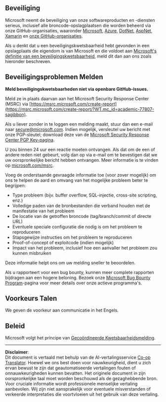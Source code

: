 <!--
CO_OP_TRANSLATOR_METADATA:
{
  "original_hash": "4ecc3bf2e27983d4c780be6f26ee6228",
  "translation_date": "2025-08-27T20:03:50+00:00",
  "source_file": "SECURITY.md",
  "language_code": "nl"
}
-->
## Beveiliging

Microsoft neemt de beveiliging van onze softwareproducten en -diensten serieus, inclusief alle broncode-opslagplaatsen die worden beheerd via onze GitHub-organisaties, waaronder [Microsoft](https://github.com/Microsoft), [Azure](https://github.com/Azure), [DotNet](https://github.com/dotnet), [AspNet](https://github.com/aspnet), [Xamarin](https://github.com/xamarin) en [onze GitHub-organisaties](https://opensource.microsoft.com/?WT.mc_id=academic-77807-sagibbon).

Als u denkt dat u een beveiligingskwetsbaarheid hebt gevonden in een opslagplaats die eigendom is van Microsoft en die voldoet aan [Microsoft's definitie van een beveiligingskwetsbaarheid](https://docs.microsoft.com/previous-versions/tn-archive/cc751383(v=technet.10)/?WT.mc_id=academic-77807-sagibbon), meld dit dan aan ons zoals hieronder beschreven.

## Beveiligingsproblemen Melden

**Meld beveiligingskwetsbaarheden niet via openbare GitHub-issues.**

Meld ze in plaats daarvan aan het Microsoft Security Response Center (MSRC) via [https://msrc.microsoft.com/create-report](https://msrc.microsoft.com/create-report/?WT.mc_id=academic-77807-sagibbon).

Als u liever zonder in te loggen een melding maakt, stuur dan een e-mail naar [secure@microsoft.com](mailto:secure@microsoft.com). Indien mogelijk, versleutel uw bericht met onze PGP-sleutel; download deze van de [Microsoft Security Response Center PGP Key-pagina](https://www.microsoft.com/msrc/pgp-key-msrc/?WT.mc_id=academic-77807-sagibbon).

U zou binnen 24 uur een reactie moeten ontvangen. Als dat om de een of andere reden niet gebeurt, volg dan op via e-mail om te bevestigen dat we uw oorspronkelijke bericht hebben ontvangen. Meer informatie is te vinden op [microsoft.com/msrc](https://www.microsoft.com/msrc/?WT.mc_id=academic-77807-sagibbon).

Voeg de onderstaande gevraagde informatie toe (voor zover mogelijk) om ons te helpen de aard en omvang van het mogelijke probleem beter te begrijpen:

  * Type probleem (bijv. buffer overflow, SQL-injectie, cross-site scripting, enz.)
  * Volledige paden van de bronbestanden die verband houden met de manifestatie van het probleem
  * De locatie van de getroffen broncode (tag/branch/commit of directe URL)
  * Eventuele speciale configuratie die nodig is om het probleem te reproduceren
  * Stapsgewijze instructies om het probleem te reproduceren
  * Proof-of-concept of exploitcode (indien mogelijk)
  * Impact van het probleem, inclusief hoe een aanvaller het probleem zou kunnen misbruiken

Deze informatie helpt ons om uw melding sneller te beoordelen.

Als u rapporteert voor een bug bounty, kunnen meer complete rapporten bijdragen aan een hogere beloning. Bezoek onze [Microsoft Bug Bounty Program](https://microsoft.com/msrc/bounty/?WT.mc_id=academic-77807-sagibbon)-pagina voor meer details over onze actieve programma's.

## Voorkeurs Talen

We geven de voorkeur aan communicatie in het Engels.

## Beleid

Microsoft volgt het principe van [Gecoördineerde Kwetsbaarheidsmelding](https://www.microsoft.com/msrc/cvd/?WT.mc_id=academic-77807-sagibbon).

---

**Disclaimer**:  
Dit document is vertaald met behulp van de AI-vertalingsservice [Co-op Translator](https://github.com/Azure/co-op-translator). Hoewel we ons best doen voor nauwkeurigheid, dient u zich ervan bewust te zijn dat geautomatiseerde vertalingen fouten of onnauwkeurigheden kunnen bevatten. Het originele document in zijn oorspronkelijke taal moet worden beschouwd als de gezaghebbende bron. Voor cruciale informatie wordt professionele menselijke vertaling aanbevolen. Wij zijn niet aansprakelijk voor eventuele misverstanden of verkeerde interpretaties die voortvloeien uit het gebruik van deze vertaling.
